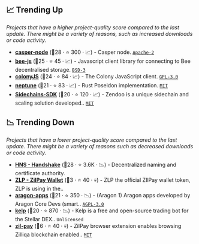 ## 📈 Trending Up

_Projects that have a higher project-quality score compared to the last update. There might be a variety of reasons, such as increased downloads or code activity._

- <b><a href="https://github.com/casper-network/casper-node">casper-node</a></b> (🥇28 ·  ⭐ 300 · 📈) - Casper node. <code><a href="http://bit.ly/3nYMfla">Apache-2</a></code>
- <b><a href="https://github.com/ethersphere/bee-js">bee-js</a></b> (🥇25 ·  ⭐ 45 · 📈) - Javascript client library for connecting to Bee decentralised storage. <code><a href="http://bit.ly/3aKzpTv">BSD-3</a></code>
- <b><a href="https://github.com/JoinColony/colonyJS">colonyJS</a></b> (🥇24 ·  ⭐ 84 · 📈) - The Colony JavaScript client. <code><a href="http://bit.ly/2M0xdwT">GPL-3.0</a></code>
- <b><a href="https://github.com/filecoin-project/neptune">neptune</a></b> (🥈21 ·  ⭐ 83 · 📈) - Rust Poseidon implementation. <code><a href="http://bit.ly/34MBwT8">MIT</a></code>
- <b><a href="https://github.com/HorizenOfficial/Sidechains-SDK">Sidechains-SDK</a></b> (🥈20 ·  ⭐ 120 · 📈) - Zendoo is a unique sidechain and scaling solution developed.. <code><a href="http://bit.ly/34MBwT8">MIT</a></code>

## 📉 Trending Down

_Projects that have a lower project-quality score compared to the last update. There might be a variety of reasons such as decreased downloads or code activity._

- <b><a href="https://github.com/handshake-org">HNS - Handshake</a></b> (🥈28 ·  ⭐ 3.6K · 📉) - Decentralized naming and certificate authority.
- <b><a href="https://github.com/zilpay">ZLP - ZilPay Wallet</a></b> (🥉3 ·  ⭐ 40 · 💀) - ZLP the official ZIlPay wallet token, ZLP is using in the..
- <b><a href="https://github.com/aragon/aragon-apps">aragon-apps</a></b> (🥈21 ·  ⭐ 350 · 📉) - (Aragon 1) Aragon apps developed by Aragon Core Devs (smart.. <code><a href="http://bit.ly/3pwmjO5">AGPL-3.0</a></code>
- <b><a href="https://github.com/stellar/kelp">kelp</a></b> (🥈20 ·  ⭐ 870 · 📉) - Kelp is a free and open-source trading bot for the Stellar DEX.. <code>Unlicensed</code>
- <b><a href="https://github.com/zilpay/zil-pay">zil-pay</a></b> (🥉6 ·  ⭐ 40 · 💀) - ZilPay browser extension enables browsing Zilliqa blockchain enabled.. <code><a href="http://bit.ly/34MBwT8">MIT</a></code>

